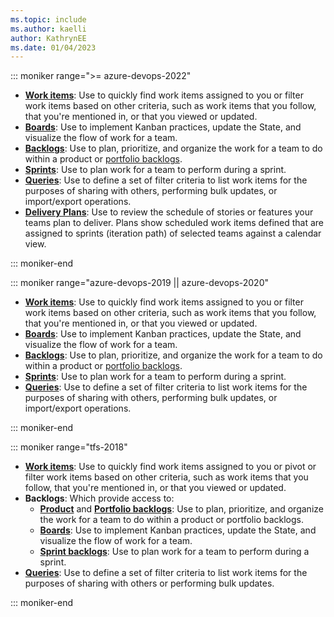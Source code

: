 ```yaml
---
ms.topic: include
ms.author: kaelli
author: KathrynEE 
ms.date: 01/04/2023
---
```



::: moniker range=">= azure-devops-2022"

- [**Work items**](../work-items/view-add-work-items.md): Use to quickly find work items assigned to you or filter work items based on other criteria, such as work items that you follow, that you're mentioned in, or that you viewed or updated.
- [**Boards**](../boards/kanban-quickstart.md): Use to implement Kanban practices, update the State, and visualize the flow of work for a team. 
- [**Backlogs**](../backlogs/create-your-backlog.md): Use to plan, prioritize, and organize the work for a team to do within a product or [portfolio backlogs](../backlogs/organize-backlog.md).  
- [**Sprints**](../sprints/assign-work-sprint.md): Use to plan work for a team to perform during a sprint. 
- [**Queries**](../queries/view-run-query.md): Use to define a set of filter criteria to list work items for the purposes of sharing with others, performing bulk updates, or import/export operations. 
- [**Delivery Plans**](../plans/review-team-plans.md): Use to review the schedule of stories or features your teams plan to deliver. Plans show scheduled work items defined that are assigned to sprints (iteration path) of selected teams against a calendar view.  

::: moniker-end


::: moniker range="azure-devops-2019 || azure-devops-2020"

- [**Work items**](../work-items/view-add-work-items.md): Use to quickly find work items assigned to you or filter work items based on other criteria, such as work items that you follow, that you're mentioned in, or that you viewed or updated.
- [**Boards**](../boards/kanban-quickstart.md): Use to implement Kanban practices, update the State, and visualize the flow of work for a team. 
- [**Backlogs**](../backlogs/create-your-backlog.md): Use to plan, prioritize, and organize the work for a team to do within a product or [portfolio backlogs](../backlogs/organize-backlog.md).  
- [**Sprints**](../sprints/assign-work-sprint.md): Use to plan work for a team to perform during a sprint. 
- [**Queries**](../queries/view-run-query.md): Use to define a set of filter criteria to list work items for the purposes of sharing with others, performing bulk updates, or import/export operations. 

::: moniker-end


::: moniker range="tfs-2018"

- [**Work items**](../work-items/view-add-work-items.md): Use to quickly find work items assigned to you or pivot or filter work items based on other criteria, such as work items that you follow, that you're mentioned in, or that you viewed or updated.  
- **Backlogs**: Which provide access to: 
	- [**Product**](../backlogs/create-your-backlog.md) and [**Portfolio backlogs**](../backlogs/organize-backlog.md): Use to plan, prioritize, and organize the work for a team to do within a product or portfolio backlogs.  
	- [**Boards**](../boards/kanban-quickstart.md): Use to implement Kanban practices, update the State, and visualize the flow of work for a team. 
	- [**Sprint backlogs**](../sprints/assign-work-sprint.md): Use to plan work for a team to perform during a sprint. 
- [**Queries**](../queries/view-run-query.md): Use to define a set of filter criteria to list work items for the purposes of sharing with others or performing bulk updates. 

::: moniker-end
 